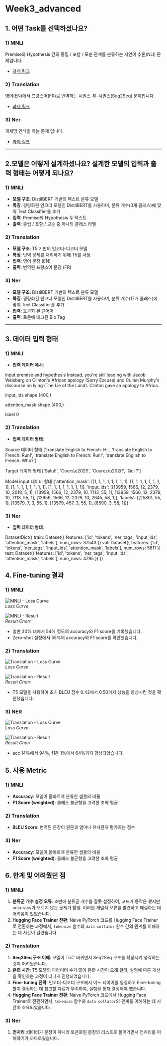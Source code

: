 # Week3_advanced

## 1. 어떤 Task를 선택하셨나요?

### 1) MNLI  
Premise와 Hypothesis 간의 중립 / 포함 / 모순 관계를 분류하는 자연어 추론(NLI) 문제입니다.  
- [과제 링크](https://github.com/Habonit/sparta_coding_ai/blob/main/week3/week3_advanced_mlni.ipynb)

### 2) Translation  
영어(EN)에서 프랑스어(FR)로 번역하는 시퀀스-투-시퀀스(Seq2Seq) 문제입니다.  
- [과제 링크](https://github.com/Habonit/sparta_coding_ai/blob/main/week3/week3_advanced_translation.ipynb)

### 3) Ner  
개체명 인식을 하는 문제 입니다.  
- [과제 링크](https://github.com/Habonit/sparta_coding_ai/blob/main/week3/week3_advanced_ner.ipynb)

---

## 2.모델은 어떻게 설계하셨나요? 설계한 모델의 입력과 출력 형태는 어떻게 되나요?

### 1) MNLI
- **모델 구조**: DistilBERT 기반의 텍스트 분류 모델  
- **특징**: 경량화된 인코더 모델인 DistilBERT를 사용하며, 분류 개수(3개 클래스)에 맞춰 Text Classifier를 추가  
- **입력**: Premise와 Hypothesis 두 텍스트  
- **출력**: 중립 / 포함 / 모순 중 하나의 클래스 라벨  

### 2) Translation
- **모델 구조**: T5 기반의 인코더-디코더 모델  
- **특징**: 번역 문제를 처리하기 위해 T5를 사용  
- **입력**: 영어 문장 (EN)  
- **출력**: 번역된 프랑스어 문장 (FR)  

### 3) Ner
- **모델 구조**: DistilBERT 기반의 텍스트 분류 모델   
- **특징**: 경량화된 인코더 모델인 DistilBERT를 사용하며, 분류 개수(17개 클래스)에 맞춰 Text Classifier를 추가 
- **입력**: 토큰화 된 단어어 
- **출력**: 토큰에 태그된 Bio Tag

---

## 3. 데이터 입력 형태

### 1) MNLI
- **입력 데이터 예시**:

input premise and hypothesis
Instead, you're still leading with Jacob Weisberg on Clinton's African apology (Sorry Excuse) and Cullen Murphy's discourse on lying (The Lie of the Land).
Clinton gave an apology to Africa.

input_ids shape
(400,)

attention_mask shape
(400,)

label
0

### 2) Translation
- **입력 데이터 형태**:

Source 데이터 형태
['translate English to French: Hi.',
'translate English to French: Run!',
'translate English to French: Run!',
'translate English to French: Who?']

Target 데이터 형태
['Salut!', 'Cours\u202f!', 'Courez\u202f!', 'Qui ?']

Model input 데이터 형태
{'attention_mask': [[1, 1, 1, 1, 1, 1, 1, 1],
                    [1, 1, 1, 1, 1, 1, 1, 1],
                    [1, 1, 1, 1, 1, 1, 1, 1],
                    [1, 1, 1, 1, 1, 1, 1, 1]],
'input_ids': [[13959, 1566, 12, 2379, 10, 2018, 5, 1],
            [13959, 1566, 12, 2379, 10, 7113, 55, 1],
            [13959, 1566, 12, 2379, 10, 7113, 55, 1],
            [13959, 1566, 12, 2379, 10, 2645, 58, 1]],
'labels': [[25801, 55, 1],
            [13579, 7, 3, 55, 1],
            [13579, 457, 3, 55, 1],
            [6590, 3, 58, 1]]}

### 3) Ner
- **입력 데이터 형태**:

DatasetDict({
    train: Dataset({
        features: ['id', 'tokens', 'ner_tags', 'input_ids', 'attention_mask', 'labels'],
        num_rows: 37543
    })
    val: Dataset({
        features: ['id', 'tokens', 'ner_tags', 'input_ids', 'attention_mask', 'labels'],
        num_rows: 5611
    })
    test: Dataset({
        features: ['id', 'tokens', 'ner_tags', 'input_ids', 'attention_mask', 'labels'],
        num_rows: 4795
    })
})

## 4. Fine-tuning 결과

### 1) MNLI
![MNLI - Loss Curve](https://github.com/user-attachments/assets/cc1a0c93-3a4c-46ce-a1bc-49f5d5e8bb54)  
*Loss Curve*  

![MNLI - Result](https://github.com/user-attachments/assets/6b2f869e-19f4-4638-aa27-29c07f22d387)  
*Result Chart*  

- 일반 30% 대에서 54% 정도의 accuracy와 F1 score를 기록했습니다.  
- Zero-shot 설정에서 55%의 accuracy와 F1 score를 확인했습니다.  

### 2) Translation
![Translation - Loss Curve](https://github.com/user-attachments/assets/32c8f8dc-e4a3-4628-b136-2cda1f31e8ea)  
*Loss Curve*  

![Translation - Result](https://github.com/user-attachments/assets/0cd54766-14b6-4c86-9cd8-d2d7ccc117da)  
*Result Chart*  

- T5 모델을 사용하여 초기 BLEU 점수 0.42에서 0.50까지 성능을 향상시킨 것을 확인했습니다.

### 3) NER
![Translation - Loss Curve](https://github.com/user-attachments/assets/ab12fbc6-bcad-4dd0-8bba-664302a698ec)  
*Loss Curve*  

![Translation - Result](https://github.com/user-attachments/assets/6439926b-38ed-4a9b-8017-f3dd9238b5cc)  
*Result Chart*  

- acc 14%에서 94%, f1은 1%에서 64%까지 향상되었습니다.


## 5. 사용 Metric

### 1) MNLI
- **Accuracy**: 모델이 올바르게 분류한 샘플의 비율  
- **F1 Score (weighted)**: 클래스 불균형을 고려한 조화 평균  

### 2) Translation
- **BLEU Score**: 번역된 문장이 원문과 얼마나 유사한지 평가하는 점수 

### 3) Ner
- **Accuracy**: 모델이 올바르게 분류한 샘플의 비율  
- **F1 Score (weighted)**: 클래스 불균형을 고려한 조화 평균  

## 6. 한계 및 어려웠던 점

### 1) MNLI
1. **분류군 개수 설정 오류**: 초반에 분류군 개수를 잘못 설정하여, 코드가 동작은 했지만 accuracy가 오르지 않는 문제가 발생. 이러한 개념적 오류를 발견하고 해결하는 데 어려움이 있었습니다.
2. **Hugging Face Trainer 전환**: Naive PyTorch 코드를 Hugging Face Trainer로 전환하는 과정에서, `tokenize` 함수와 `data collator` 함수 간의 관계를 이해하는 데 시간이 걸렸습니다.

### 2) Translation
1. **Seq2Seq 구조 이해**: 모델이 T5로 바뀌면서 Seq2Seq 구조를 확장시켜 생각하는 것이 어려웠습니다.
2. **훈련 시간**: T5 모델의 파라미터 수가 많아 훈련 시간이 오래 걸려, 실험에 따른 개선을 확인하는 과정이 더디게 진행되었습니다.
3. **Fine-tuning 전략**: 인코더-디코더 구조에서 어느 레이어를 동결하고 Fine-tuning할지 결정하는 데 참고할 자료가 부족하여, 실험을 통해 결정해야 했습니다.
4. **Hugging Face Trainer 전환**: Naive PyTorch 코드에서 Hugging Face Trainer로 전환하면서, `tokenize` 함수와 `data collator`의 관계를 이해하는 데 시간이 소요되었습니다.

### 3) Ner
1. **전처리** :데이터가 문장이 아니라 토큰화된 문장의 리스트로 들어가면서 전처리를 이해하기가 까다로웠습니다.